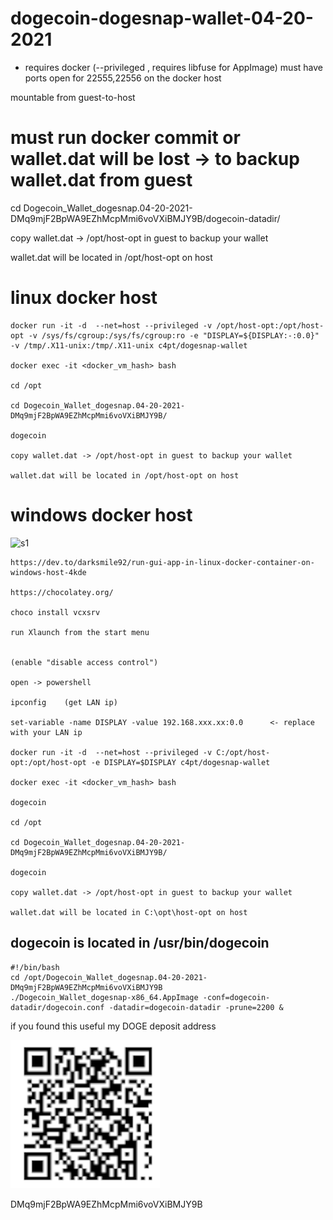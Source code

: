 # dogecoin-dogesnap-wallet-04-20-2021

* requires docker (--privileged , requires libfuse for AppImage)
must have ports open for 22555,22556 on the docker host

mountable from guest-to-host


# must run docker commit or wallet.dat will be lost -> to backup wallet.dat from guest

cd Dogecoin_Wallet_dogesnap.04-20-2021-DMq9mjF2BpWA9EZhMcpMmi6voVXiBMJY9B/dogecoin-datadir/

copy wallet.dat -> /opt/host-opt in guest to backup your wallet

wallet.dat will be located in /opt/host-opt on host 


# linux docker host
```
docker run -it -d  --net=host --privileged -v /opt/host-opt:/opt/host-opt -v /sys/fs/cgroup:/sys/fs/cgroup:ro -e "DISPLAY=${DISPLAY:-:0.0}" -v /tmp/.X11-unix:/tmp/.X11-unix c4pt/dogesnap-wallet

docker exec -it <docker_vm_hash> bash

cd /opt

cd Dogecoin_Wallet_dogesnap.04-20-2021-DMq9mjF2BpWA9EZhMcpMmi6voVXiBMJY9B/

dogecoin

copy wallet.dat -> /opt/host-opt in guest to backup your wallet

wallet.dat will be located in /opt/host-opt on host 

```

# windows docker host
![s1](https://res.cloudinary.com/practicaldev/image/fetch/s--1fOShFRZ--/c_limit%2Cf_auto%2Cfl_progressive%2Cq_auto%2Cw_880/https://thepracticaldev.s3.amazonaws.com/i/3eh1lry7125modpdj6a2.png)


```
https://dev.to/darksmile92/run-gui-app-in-linux-docker-container-on-windows-host-4kde

https://chocolatey.org/

choco install vcxsrv

run Xlaunch from the start menu 


(enable "disable access control")

open -> powershell

ipconfig    (get LAN ip)
                                  
set-variable -name DISPLAY -value 192.168.xxx.xx:0.0      <- replace with your LAN ip

docker run -it -d  --net=host --privileged -v C:/opt/host-opt:/opt/host-opt -e DISPLAY=$DISPLAY c4pt/dogesnap-wallet

docker exec -it <docker_vm_hash> bash

dogecoin

cd /opt

cd Dogecoin_Wallet_dogesnap.04-20-2021-DMq9mjF2BpWA9EZhMcpMmi6voVXiBMJY9B/

dogecoin

copy wallet.dat -> /opt/host-opt in guest to backup your wallet

wallet.dat will be located in C:\opt\host-opt on host 

```
dogecoin is located in /usr/bin/dogecoin
--------------------------------

```
#!/bin/bash
cd /opt/Dogecoin_Wallet_dogesnap.04-20-2021-DMq9mjF2BpWA9EZhMcpMmi6voVXiBMJY9B
./Dogecoin_Wallet_dogesnap-x86_64.AppImage -conf=dogecoin-datadir/dogecoin.conf -datadir=dogecoin-datadir -prune=2200 &

```

if you found this useful my DOGE deposit address

![s1](https://raw.githubusercontent.com/c4pt000/dogecoin-dogesnap-wallet-04-20-2021/main/my-doge-deposit.png)

DMq9mjF2BpWA9EZhMcpMmi6voVXiBMJY9B

